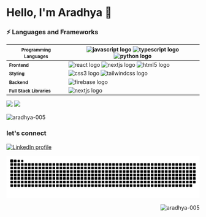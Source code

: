 <h1 align="left">Hello, I'm Aradhya 👋</h1>

<h3>⚡ Languages and Frameworks</h3>

| <small>**Programming Languages**</small>    | <img src="https://img.shields.io/badge/JavaScript-F7DF1E?logo=javascript&logoColor=black&style=for-the-badge" height="25" alt="javascript logo" /> <img src="https://img.shields.io/badge/TypeScript-3178C6?logo=typescript&logoColor=white&style=for-the-badge" height="25" alt="typescript logo" /> <img src="https://img.shields.io/badge/Python-3776AB?logo=python&logoColor=white&style=for-the-badge" height="25" alt="python logo" />  |
|-----------------------------|-------------------------------------------------------------------------------------------------------------------------------------------------------------------------------------------------------------------------------------------------------------------------------------------------------------------------|
| <small>**Frontend**</small>               | <img src="https://img.shields.io/badge/React-61DAFB?logo=react&logoColor=black&style=for-the-badge" height="25" alt="react logo" />  <img src="https://img.shields.io/badge/Next.js-000000?logo=nextdotjs&logoColor=white&style=for-the-badge" height="25" alt="nextjs logo" />   <img src="https://img.shields.io/badge/HTML5-E34F26?logo=html5&logoColor=white&style=for-the-badge" height="25" alt="html5 logo" />                      |
| <small>**Styling**</small>                | <img src="https://img.shields.io/badge/CSS3-1572B6?logo=css3&logoColor=white&style=for-the-badge" height="25" alt="css3 logo" />  <img src="https://img.shields.io/badge/Tailwind CSS-06B6D4?logo=tailwindcss&logoColor=black&style=for-the-badge" height="25" alt="tailwindcss logo" />  |
| <small>**Backend**</small>                | <img src="https://img.shields.io/badge/Firebase-FFCA28?logo=firebase&logoColor=black&style=for-the-badge" height="25" alt="firebase logo" />                                                                                                                                                                             |
| <small>**Full Stack Libraries**</small>     | <img src="https://img.shields.io/badge/Next.js-000000?logo=nextdotjs&logoColor=white&style=for-the-badge" height="25" alt="nextjs logo" />      



<p float="left">
  <img src="https://github-readme-stats.vercel.app/api?username=aradhya-005&show_icons=true&locale=en" width="48%" />
  <img src="https://github-readme-stats.vercel.app/api/top-langs?username=aradhya-005&show_icons=true&locale=en&layout=compact" width="36.5%" />
</p>




<p><img align="center" src="https://github-readme-streak-stats.herokuapp.com/?user=aradhya-005&" alt="aradhya-005" /></p>

<h3 align="left">let's connect</h3>
<p align="left">
  <a href="https://www.linkedin.com/in/aradhya-yadav-b4b287242/" target="_blank">
    <img align="center" src="https://img.shields.io/badge/LinkedIn-0A66C2?logo=linkedin&logoColor=white&style=for-the-badge" alt="LinkedIn profile" height="30" width="120" />
  </a>
</p>

<img src="https://raw.githubusercontent.com/Aradhya-005/Aradhya-005/output/snake.svg" alt="Snake animation" />
<p align="right"> <img src="https://komarev.com/ghpvc/?username=aradhya-005&label=Profile%20views&color=0e75b6&style=flat" alt="aradhya-005" /> </p>

###
